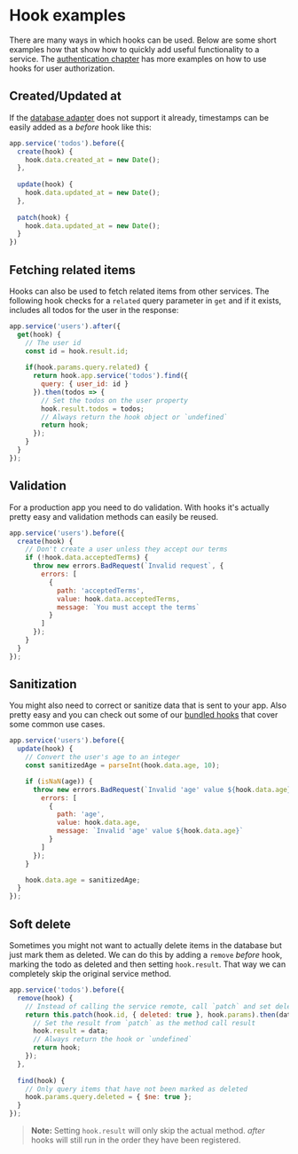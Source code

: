# Hook examples

There are many ways in which hooks can be used. Below are some short examples how that show how to quickly add useful functionality to a service. The [authentication chapter](../authentication/readme.md) has more examples on how to use hooks for user authorization.

## Created/Updated at

If the [database adapter](../databases/readme.md) does not support it already, timestamps can be easily added as a *before* hook like this:

```js
app.service('todos').before({
  create(hook) {
    hook.data.created_at = new Date();
  },
  
  update(hook) {
    hook.data.updated_at = new Date();
  },
  
  patch(hook) {
    hook.data.updated_at = new Date();
  }
})
```

## Fetching related items

Hooks can also be used to fetch related items from other services. The following hook checks for a `related` query parameter in `get` and if it exists, includes all todos for the user in the response:

```js
app.service('users').after({
  get(hook) {
    // The user id
    const id = hook.result.id;
    
    if(hook.params.query.related) {
      return hook.app.service('todos').find({
        query: { user_id: id }
      }).then(todos => {
        // Set the todos on the user property
        hook.result.todos = todos;
        // Always return the hook object or `undefined`
        return hook;
      });
    }
  }
});
```

## Validation

For a production app you need to do validation. With hooks it's actually pretty easy and validation methods can easily be reused.

```js
app.service('users').before({
  create(hook) {
    // Don't create a user unless they accept our terms
    if (!hook.data.acceptedTerms) {
      throw new errors.BadRequest(`Invalid request`, {
        errors: [
          {
            path: 'acceptedTerms',
            value: hook.data.acceptedTerms,
            message: `You must accept the terms`
          }
        ]
      });
    }
  }
});

```

## Sanitization

You might also need to correct or sanitize data that is sent to your app. Also pretty easy and you can check out some of our [bundled hooks](./bundled.md) that cover some common use cases.

```js
app.service('users').before({
  update(hook) {
    // Convert the user's age to an integer
    const sanitizedAge = parseInt(hook.data.age, 10);

    if (isNaN(age)) {
      throw new errors.BadRequest(`Invalid 'age' value ${hook.data.age}`, {
        errors: [
          {
            path: 'age',
            value: hook.data.age,
            message: `Invalid 'age' value ${hook.data.age}`
          }
        ]
      });
    }

    hook.data.age = sanitizedAge;
  }
});

```

## Soft delete

Sometimes you might not want to actually delete items in the database but just mark them as deleted. We can do this by adding a `remove` *before* hook, marking the todo as deleted and then setting `hook.result`. That way we can completely skip the original service method.

```js
app.service('todos').before({
  remove(hook) {
    // Instead of calling the service remote, call `patch` and set deleted to `true`
    return this.patch(hook.id, { deleted: true }, hook.params).then(data => {
      // Set the result from `patch` as the method call result
      hook.result = data;
      // Always return the hook or `undefined`
      return hook;
    });
  },
  
  find(hook) {
    // Only query items that have not been marked as deleted
    hook.params.query.deleted = { $ne: true };
  }
});
```

> __Note:__ Setting `hook.result` will only skip the actual method. *after* hooks will still run in the order they have been registered.
